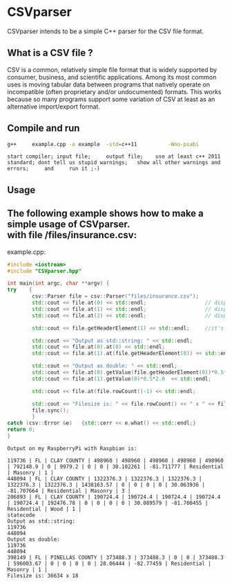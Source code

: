 CSVparser
=========

CSVparser intends to be a simple C++ parser for the CSV file format.

What is a CSV file ?
--------------------

CSV is a common, relatively simple file format that is widely supported by consumer, business, and scientific applications. Among its most common uses is moving tabular data between programs that natively operate on incompatible (often proprietary and/or undocumented) formats. This works because so many programs support some variation of CSV at least as an alternative import/export format.

Compile and run
---------------

```bash
g++		example.cpp	-o example	-std=c++11			-Wno-psabi			-Weffc++	-Wall	-pedantic	&&	./example
```

```
start compiler;	input file; 	output file; 	use at least c++ 2011 standard; dont tell us stupid warnings; 	show all other warnings and errors; 	and 	run it ;-)
```

Usage
-----

The following example shows how to make a simple usage of CSVparser.<br />
with file /files/insurance.csv:
-------------------------------
example.cpp:

```c++
#include <iostream>
#include "CSVparser.hpp"

int main(int argc, char **argv) {
try    {
        csv::Parser file = csv::Parser("files/insurance.csv");
        std::cout << file.at(0) << std::endl;                   // display line 0
        std::cout << file.at(1) << std::endl;                   // display line 1
        std::cout << file.at(2) << std::endl;                   // display line 2

        std::cout << file.getHeaderElement(1) << std::endl;     //it's "statecode"

        std::cout << "Output as std::string: " << std::endl;
        std::cout << file.at(0).at(0) << std::endl;
        std::cout << file.at(1).at(file.getHeaderElement(0)) << std::endl;

        std::cout << "Output as double: " << std::endl;
        std::cout << file.at(0).getValue(file.getHeaderElement(0))*0.5*2.0  << std::endl;
        std::cout << file.at(1).getValue(0)*0.5*2.0  << std::endl;

        std::cout << file.at(file.rowCount()-1) << std::endl;                   // display last line

        std::cout << "Filesize is: " << file.rowCount() << " x " << file.columnCount() << std::endl;
        file.sync();
        }
catch (csv::Error &e)   {std::cerr << e.what() << std::endl;}
return 0;
}
```


```
Output on my RaspberryPi with Raspbian is:

119736 | FL | CLAY COUNTY | 498960 | 498960 | 498960 | 498960 | 498960 | 792148.9 | 0 | 9979.2 | 0 | 0 | 30.102261 | -81.711777 | Residential | Masonry | 1 | 
448094 | FL | CLAY COUNTY | 1322376.3 | 1322376.3 | 1322376.3 | 1322376.3 | 1322376.3 | 1438163.57 | 0 | 0 | 0 | 0 | 30.063936 | -81.707664 | Residential | Masonry | 3 | 
206893 | FL | CLAY COUNTY | 190724.4 | 190724.4 | 190724.4 | 190724.4 | 190724.4 | 192476.78 | 0 | 0 | 0 | 0 | 30.089579 | -81.700455 | Residential | Wood | 1 | 
statecode
Output as std::string: 
119736
448094
Output as double: 
119736
448094
398149 | FL | PINELLAS COUNTY | 373488.3 | 373488.3 | 0 | 0 | 373488.3 | 596003.67 | 0 | 0 | 0 | 0 | 28.06444 | -82.77459 | Residential | Masonry | 1 | 
Filesize is: 36634 x 18
```
 
